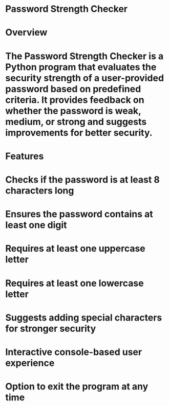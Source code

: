 # Password Strength Checker

# Overview

# The Password Strength Checker is a Python program that evaluates the security strength of a user-provided password based on predefined criteria. It provides feedback on whether the password is weak, medium, or strong and suggests improvements for better security.

# Features

# Checks if the password is at least 8 characters long

# Ensures the password contains at least one digit

# Requires at least one uppercase letter

# Requires at least one lowercase letter

# Suggests adding special characters for stronger security

# Interactive console-based user experience

# Option to exit the program at any time

